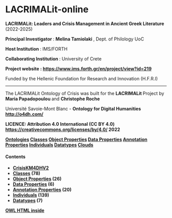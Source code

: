 # LACRIMALit-online
 
<b> LACRIMALit: Leaders and Crisis Management in Ancient Greek Literature </b>  (2022-2025)

<b> Principal Investigator </b>: <b> Melina Tamiolaki </b>, Dept. of Philology UoC

<b> Host Institution </b>: IMS/FORTH

<b> Collaborating Institution </b>: University of Crete

<b> Project website : https://www.ims.forth.gr/en/project/view?id=219 </b>

Funded by the Hellenic Foundation for Research and Innovation (H.F.R.I)

----------------------------------------------------------------------------------------------------------------------------------------------------------------------------

The LACRIMALit Ontology of Crisis was built for the <b> LACRIMALit </b> Project 
         by <b> Maria Papadopoulou </b> and <b> Christophe Roche </b>

Université Savoie-Mont Blanc - <b> Ontology for Digital Humanities http://o4dh.com/ </b>

<b> LICENCE: Attribution 4.0 International (CC BY 4.0) https://creativecommons.org/licenses/by/4.0/ 2022 


<head>

<meta http-equiv='content-type' content='text/html;charset=UTF-8'>
<link rel='stylesheet' href='css/default.css' type='text/css' />
</head>

<body>

<div id='tabs'>
<a href='ontologies/index.html' class='' >Ontologies</a>
<a href='classes/index.html' class='' >Classes</a>
<a href='objectproperties/index.html' class='' >Object Properties</a>
<a href='dataproperties/index.html' class='' >Data Properties</a>
<a href='annotationproperties/index.html' class='' >Annotation Properties</a>
<a href='individuals/index.html' class='' >Individuals</a>
<a href='datatypes/index.html' class='' >Datatypes</a>
<a href='cloud/' class='' >Clouds</a>
</div> <!-- tabs -->



<div id='contents'>
<h4>Contents</h4>
<div class='codebox'>
<ul>
<li>
<a href='ontologies/CrisisKM4DHV2___1079611238.html' >CrisisKM4DHV2</a></li>
<li>
<a href='classes/index.html' >Classes</a> (78)
</li>
<li>
<a href='objectproperties/index.html' >Object Properties</a> (26)
</li>
<li>
<a href='dataproperties/index.html' >Data Properties</a> (6)
</li>
<li>
<a href='annotationproperties/index.html' >Annotation Properties</a> (20)
</li>
<li>
<a href='individuals/index.html' >Individuals</a> (139)
</li>
<li>
<a href='datatypes/index.html' >Datatypes</a> (7)
</li>
</ul>
</div>
</div><!-- contents -->


<p class='footer'>
<a href='http://code.google.com/p/ontology-browser/' target='_blank'>OWL HTML inside</a>
</p>
</body>

